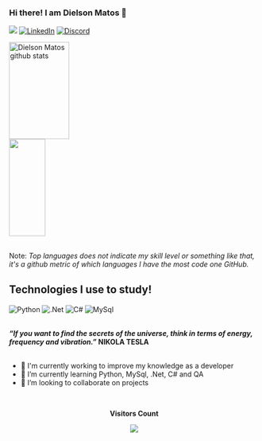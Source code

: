 ### Hi there! I am Dielson Matos 👋

<a href = "mailto:dielsonmatos@gmail.com"> <img src="https://img.shields.io/badge/-Gmail-E34F26?style=for-the-badge&logo=gmail&logoColor=white" target="_blank"></a>
[![LinkedIn](https://img.shields.io/badge/LinkedIn-0077B5?style=for-the-badge&logo=linkedin&logoColor=white)](https://www.linkedin.com/in/dielsonmatos/)
[![Discord](https://img.shields.io/badge/Discord-7289DA?style=for-the-badge&logo=discord&logoColor=white)](https://discord.com/channels/Drohko#6520)

<div style="display: inline_block"> 
  <img width="49%" height="195px" src="https://github-readme-stats.vercel.app/api?username=dielsonmatos&show_icons=true&count_private=true&show_border=true&title_color=white&icon_color=E34F26&text_color=007ACC&bg_color=0d1117" alt="Dielson Matos github stats" /><br>
  <img width="38%" height="195px" src="https://github-readme-stats.vercel.app/api/top-langs/?username=dielsonmatos&layout=compact&show_border=true&title_color=white&text_color=007ACC&bg_color=0d1117" />
</div><br>  

Note: <i>Top languages does not indicate my skill level or something like that, it's a github metric of which languages I have the most code one GitHub.</i>

## Technologies I use to study!

<div style="display: inline_block">
  <img align="center" alt="Python" src="https://img.shields.io/badge/Python-3776AB?style=for-the-badge&logo=python&logoColor=F7DF1E"/>
  <img align="center" alt=".Net" src="https://img.shields.io/badge/.NET-5C2D91?style=for-the-badge&logo=.net&logoColor=white"/>
  <img align="center" alt="C#" src="https://img.shields.io/badge/C%23-239120?style=for-the-badge&logo=c-sharp&logoColor=white"/>
  <img align="center" alt="MySql" src="https://img.shields.io/badge/MySQL-276DC3?style=for-the-badge&logo=mysql&logoColor=white"/>
</div><br/>  

<b><i>“If you want to find the secrets of the universe, think in terms of energy, frequency and vibration.”</i> NIKOLA TESLA</b></br></br>

- 🔭 I'm currently working to improve my knowledge as a developer
- 🌱 I’m currently learning Python, MySql, .Net, C# and QA
- 👯 I’m looking to collaborate on projects

<div align="center">
<br><p align="center"><b>Visitors Count</b></p>  
<p align="center"><img align="center" src="https://profile-counter.glitch.me/{dielsonmatos}/count.svg" /></p> 
<br>
</div>
